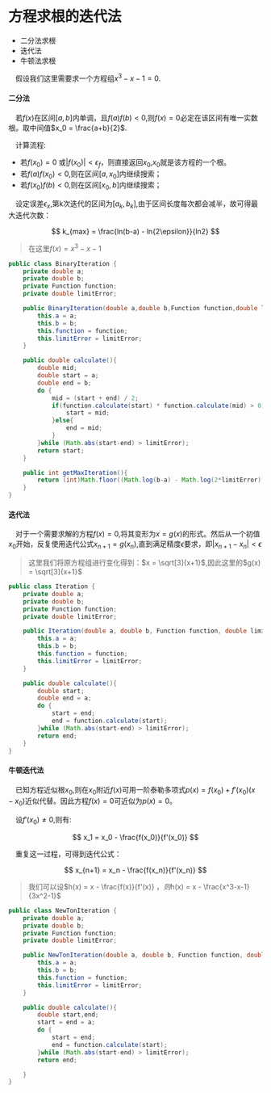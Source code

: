 # 方程求根的迭代法

- 二分法求根
- 迭代法
- 牛顿法求根

&emsp;假设我们这里需要求一个方程组$x^3-x-1=0$.

#### 二分法

&emsp;若$f(x)$在区间$[a,b]$内单调，且$f(a)f(b) < 0$,则$f(x) = 0$必定在该区间有唯一实数根。取中间值$x_0 = \frac{a+b}{2}$.

&emsp;计算流程:

- 若$f(x_0) = 0$ 或$|f(x_0)| < \epsilon_f$，则直接返回$x_0$,$x_0$就是该方程的一个根。
- 若$f(a)f(x_0) < 0$,则在区间$[a,x_0]$内继续搜索；
- 若$f(x_0)f(b) < 0$,则在区间$[x_0,b]$内继续搜索；

&emsp;设定误差$\epsilon_x$,第k次迭代的区间为$[a_k,b_k]$,由于区间长度每次都会减半，故可得最大迭代次数：

$$
    k_{max} = \frac{ln(b-a) - ln{2\epsilon}}{ln2}
$$

> 在这里$f(x) = x^3 -x -1$

```java
public class BinaryIteration {
    private double a;
    private double b;
    private Function function;
    private double limitError;

    public BinaryIteration(double a,double b,Function function,double limitError){
        this.a = a;
        this.b = b;
        this.function = function;
        this.limitError = limitError;
    }

    public double calculate(){
        double mid;
        double start = a;
        double end = b;
        do {
            mid = (start + end) / 2;
            if(function.calculate(start) * function.calculate(mid) > 0){
                start = mid;
            }else{
                end = mid;
            }
        }while (Math.abs(start-end) > limitError);
        return start;
    }

    public int getMaxIteration(){
        return (int)Math.floor((Math.log(b-a) - Math.log(2*limitError)) / Math.log(2));
    }
}
```

#### 迭代法

&emsp;对于一个需要求解的方程$f(x) = 0$,将其变形为$x = g(x)$的形式。然后从一个初值$x_0$开始，反复使用迭代公式$x_{n+1} = g(x_n)$,直到满足精度$\epsilon$要求，即$|x_{n+1} - x_n| < \epsilon$

> 这里我们将原方程组进行变化得到：$x = \sqrt[3]{x+1}$,因此这里的$g(x) = \sqrt[3]{x+1}$

```java
public class Iteration {
    private double a;
    private double b;
    private Function function;
    private double limitError;

    public Iteration(double a, double b, Function function, double limitError) {
        this.a = a;
        this.b = b;
        this.function = function;
        this.limitError = limitError;
    }

    public double calculate(){
        double start;
        double end = a;
        do {
            start = end;
            end = function.calculate(start);
        }while (Math.abs(start-end) > limitError);
        return end;
    }
}
```


#### 牛顿迭代法

&emsp;已知方程近似根$x_0$,则在$x_0$附近$f(x)$可用一阶泰勒多项式$p(x) = f(x_0) + f'(x_0)(x-x_0)$近似代替。因此方程$f(x) = 0$可近似为$p(x) = 0$。

&emsp;设$f'(x_0) \neq 0$,则有:

$$
    x_1 = x_0 - \frac{f(x_0)}{f'(x_0)}
$$

&emsp;重复这一过程，可得到迭代公式：

$$
    x_{n+1} = x_n - \frac{f(x_n)}{f'(x_n)}
$$

> 我们可以设$h(x) = x - \frac{f(x)}{f'(x)} $，则$h(x) = x - \frac{x^3-x-1}{3x^2-1}$

```java
public class NewTonIteration {
    private double a;
    private double b;
    private Function function;
    private double limitError;

    public NewTonIteration(double a, double b, Function function, double limitError) {
        this.a = a;
        this.b = b;
        this.function = function;
        this.limitError = limitError;
    }

    public double calculate(){
        double start,end;
        start = end = a;
        do {
            start = end;
            end = function.calculate(start);
        }while (Math.abs(start-end) > limitError);
        return end;

    }
}
```


